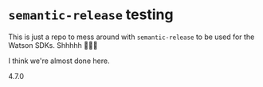 # `semantic-release` testing
This is just a repo to mess around with `semantic-release` to be used for the Watson SDKs. Shhhhh :eyes::eyes::eyes:

I think we're almost done here.

4.7.0